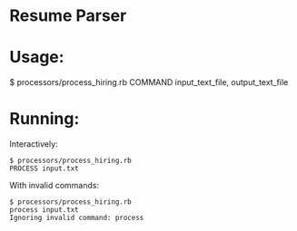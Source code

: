 # Resume Parser

# Usage:
  $ processors/process_hiring.rb
  COMMAND input_text_file, output_text_file

# Running:

  Interactively:

    $ processors/process_hiring.rb
    PROCESS input.txt


  With invalid commands:

    $ processors/process_hiring.rb
    process input.txt
    Ignoring invalid command: process
